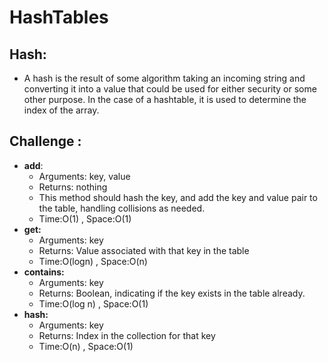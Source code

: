 # HashTables

## Hash:
 -  A hash is the result of some  algorithm taking an incoming string and converting it into a value that could be used for either security or some other purpose. In the case of a hashtable, it is used to determine the index of the array.


## Challenge :

   - **add**:
      - Arguments: key, value
      - Returns: nothing
      - This method should hash the key, and add the key and value pair to the table, handling collisions as needed.
      - Time:O(1) , Space:O(1)
   - **get:**
     - Arguments: key
     - Returns: Value associated with that key in the table
     - Time:O(logn) , Space:O(n)
   - **contains:**
     - Arguments: key
     - Returns: Boolean, indicating if the key exists in the table already.
     - Time:O(log n) , Space:O(1)
   - **hash:**
     - Arguments: key
     - Returns: Index in the collection for that key
     - Time:O(n) , Space:O(1)